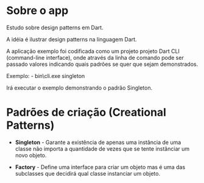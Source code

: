 Sobre o app
====================

Estudo sobre design patterns em Dart.

A idéia é ilustrar design patterns na linguagem Dart.

A aplicação exemplo foi codificada como um projeto projeto Dart CLI (command-line interface), onde
através da linha de comando pode ser passado valores indicando quais padrões se quer que sejam
demonstrados.

Exemplo:
    - bin\cli.exe singleton

Irá executar o exemplo demonstrando o padrão Singleton.

Padrões de criação (Creational Patterns)
========================================

- **Singleton** - Garante a existência de apenas uma instância de uma classe não importa a quantidade de vezes que se tente instânciar um novo objeto. 

- **Factory** - Define uma interface para criar um objeto mas é uma das subclasses que decidirá qual classe instanciar um objeto.